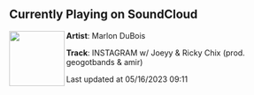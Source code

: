 ## Currently Playing on SoundCloud

[<img align="left" width="100" src="https://i1.sndcdn.com/artworks-5JW7MdsfJxVf8yk9-DdH55w-t500x500.jpg">](https://soundcloud.com/marlon-dubois/instagram-w-joeyy-ricky-chix?in=nabimenj/sets/jjoeyy)

**Artist**: Marlon DuBois 

**Track**: INSTAGRAM w/ Joeyy & Ricky Chix (prod. geogotbands &  amir)

Last updated at 05/16/2023 09:11
